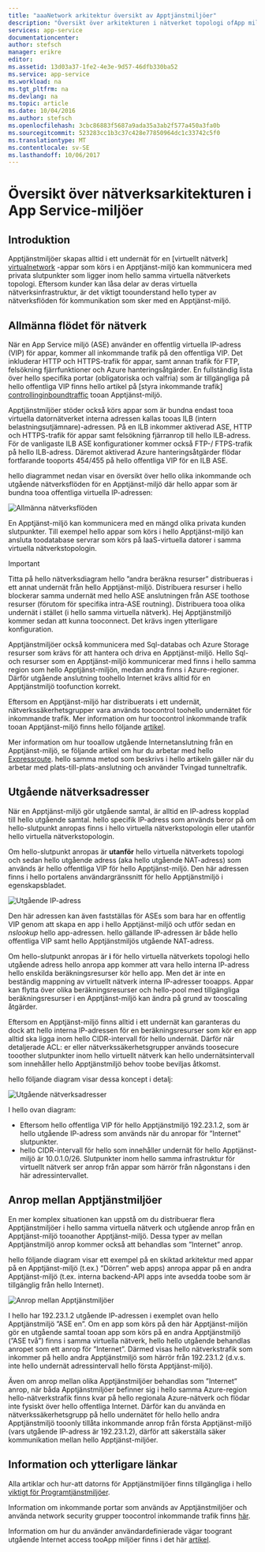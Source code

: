 ```yaml
---
title: "aaaNetwork arkitektur översikt av Apptjänstmiljöer"
description: "Översikt över arkitekturen i nätverket topologi ofApp miljöer."
services: app-service
documentationcenter: 
author: stefsch
manager: erikre
editor: 
ms.assetid: 13d03a37-1fe2-4e3e-9d57-46dfb330ba52
ms.service: app-service
ms.workload: na
ms.tgt_pltfrm: na
ms.devlang: na
ms.topic: article
ms.date: 10/04/2016
ms.author: stefsch
ms.openlocfilehash: 3cbc86883f5687a9ada35a3ab2f577a450a3fa0b
ms.sourcegitcommit: 523283cc1b3c37c428e77850964dc1c33742c5f0
ms.translationtype: MT
ms.contentlocale: sv-SE
ms.lasthandoff: 10/06/2017
---
```

# <a name="network-architecture-overview-of-app-service-environments"></a>Översikt över nätverksarkitekturen i App Service-miljöer
## <a name="introduction"></a>Introduktion
Apptjänstmiljöer skapas alltid i ett undernät för en [virtuellt nätverk] [ virtualnetwork] -appar som körs i en Apptjänst-miljö kan kommunicera med privata slutpunkter som ligger inom hello samma virtuella nätverkets topologi.  Eftersom kunder kan låsa delar av deras virtuella nätverksinfrastruktur, är det viktigt toounderstand hello typer av nätverksflöden för kommunikation som sker med en Apptjänst-miljö.

## <a name="general-network-flow"></a>Allmänna flödet för nätverk
När en App Service miljö (ASE) använder en offentlig virtuella IP-adress (VIP) för appar, kommer all inkommande trafik på den offentliga VIP.  Det inkluderar HTTP och HTTPS-trafik för appar, samt annan trafik för FTP, felsökning fjärrfunktioner och Azure hanteringsåtgärder.  En fullständig lista över hello specifika portar (obligatoriska och valfria) som är tillgängliga på hello offentliga VIP finns hello artikel på [styra inkommande trafik] [ controllinginboundtraffic] tooan Apptjänst-miljö. 

Apptjänstmiljöer stöder också körs appar som är bundna endast tooa virtuella datornätverket interna adressen kallas tooas ILB (intern belastningsutjämnare)-adressen.  På en ILB inkommer aktiverad ASE, HTTP och HTTPS-trafik för appar samt felsökning fjärranrop till hello ILB-adress.  För de vanligaste ILB ASE konfigurationer kommer också FTP-/ FTPS-trafik på hello ILB-adress.  Däremot aktiverad Azure hanteringsåtgärder flödar fortfarande tooports 454/455 på hello offentliga VIP för en ILB ASE.

hello diagrammet nedan visar en översikt över hello olika inkommande och utgående nätverksflöden för en Apptjänst-miljö där hello appar som är bundna tooa offentliga virtuella IP-adressen:

![Allmänna nätverksflöden][GeneralNetworkFlows]

En Apptjänst-miljö kan kommunicera med en mängd olika privata kunden slutpunkter.  Till exempel hello appar som körs i hello Apptjänst-miljö kan ansluta toodatabase servrar som körs på IaaS-virtuella datorer i samma virtuella nätverkstopologin.

> [!IMPORTANT]
> Titta på hello nätverksdiagram hello ”andra beräkna resurser” distribueras i ett annat undernät från hello Apptjänst-miljö. Distribuera resurser i hello blockerar samma undernät med hello ASE anslutningen från ASE toothose resurser (förutom för specifika intra-ASE routning). Distribuera tooa olika undernät i stället (i hello samma virtuella nätverk). Hej Apptjänstmiljö kommer sedan att kunna tooconnect. Det krävs ingen ytterligare konfiguration.
> 
> 

Apptjänstmiljöer också kommunicera med Sql-databas och Azure Storage resurser som krävs för att hantera och driva en Apptjänst-miljö.  Hello Sql- och resurser som en Apptjänst-miljö kommunicerar med finns i hello samma region som hello Apptjänst-miljön, medan andra finns i Azure-regioner.  Därför utgående anslutning toohello Internet krävs alltid för en Apptjänstmiljö toofunction korrekt. 

Eftersom en Apptjänst-miljö har distribuerats i ett undernät, nätverkssäkerhetsgrupper vara används toocontrol toohello undernätet för inkommande trafik.  Mer information om hur toocontrol inkommande trafik tooan Apptjänst-miljö finns hello följande [artikel][controllinginboundtraffic].

Mer information om hur tooallow utgående Internetanslutning från en Apptjänst-miljö, se följande artikel om hur du arbetar med hello [Expressroute][ExpressRoute].  hello samma metod som beskrivs i hello artikeln gäller när du arbetar med plats-till-plats-anslutning och använder Tvingad tunneltrafik.

## <a name="outbound-network-addresses"></a>Utgående nätverksadresser
När en Apptjänst-miljö gör utgående samtal, är alltid en IP-adress kopplad till hello utgående samtal.  hello specifik IP-adress som används beror på om hello-slutpunkt anropas finns i hello virtuella nätverkstopologin eller utanför hello virtuella nätverkstopologin.

Om hello-slutpunkt anropas är **utanför** hello virtuella nätverkets topologi och sedan hello utgående adress (aka hello utgående NAT-adress) som används är hello offentliga VIP för hello Apptjänst-miljö.  Den här adressen finns i hello portalens användargränssnitt för hello Apptjänstmiljö i egenskapsbladet.

![Utgående IP-adress][OutboundIPAddress]

Den här adressen kan även fastställas för ASEs som bara har en offentlig VIP genom att skapa en app i hello Apptjänst-miljö och utför sedan en *nslookup* hello app-adressen. hello gällande IP-adressen är både hello offentliga VIP samt hello Apptjänstmiljös utgående NAT-adress.

Om hello-slutpunkt anropas är **i** för hello virtuella nätverkets topologi hello utgående adress hello anropa app kommer att vara hello interna IP-adress hello enskilda beräkningsresurser kör hello app.  Men det är inte en beständig mappning av virtuellt nätverk interna IP-adresser tooapps.  Appar kan flytta över olika beräkningsresurser och hello-pool med tillgängliga beräkningsresurser i en Apptjänst-miljö kan ändra på grund av tooscaling åtgärder.

Eftersom en Apptjänst-miljö finns alltid i ett undernät kan garanteras du dock att hello interna IP-adressen för en beräkningsresurser som kör en app alltid ska ligga inom hello CIDR-intervall för hello undernät.  Därför när detaljerade ACL: er eller nätverkssäkerhetsgrupper används toosecure tooother slutpunkter inom hello virtuellt nätverk kan hello undernätsintervall som innehåller hello Apptjänstmiljö behov toobe beviljas åtkomst.

hello följande diagram visar dessa koncept i detalj:

![Utgående nätverksadresser][OutboundNetworkAddresses]

I hello ovan diagram:

* Eftersom hello offentliga VIP för hello Apptjänstmiljö 192.23.1.2, som är hello utgående IP-adress som används när du anropar för ”Internet” slutpunkter.
* hello CIDR-intervall för hello som innehåller undernät för hello Apptjänst-miljö är 10.0.1.0/26.  Slutpunkter inom hello samma infrastruktur för virtuellt nätverk ser anrop från appar som härrör från någonstans i den här adressintervallet.

## <a name="calls-between-app-service-environments"></a>Anrop mellan Apptjänstmiljöer
En mer komplex situationen kan uppstå om du distribuerar flera Apptjänstmiljöer i hello samma virtuella nätverk och utgående anrop från en Apptjänst-miljö tooanother Apptjänst-miljö.  Dessa typer av mellan Apptjänstmiljö anrop kommer också att behandlas som ”Internet” anrop.

hello följande diagram visar ett exempel på en skiktad arkitektur med appar på en Apptjänst-miljö (t.ex.) ”Dörren” web apps) anropa appar på en andra Apptjänst-miljö (t.ex. interna backend-API apps inte avsedda toobe som är tillgänglig från hello Internet). 

![Anrop mellan Apptjänstmiljöer][CallsBetweenAppServiceEnvironments] 

I hello har 192.23.1.2 utgående IP-adressen i exemplet ovan hello Apptjänstmiljö ”ASE en”.  Om en app som körs på den här Apptjänst-miljön gör en utgående samtal tooan app som körs på en andra Apptjänstmiljö (”ASE två”) finns i samma virtuella nätverk, hello hello utgående behandlas anropet som ett anrop för ”Internet”.  Därmed visas hello nätverkstrafik som inkommer på hello andra Apptjänstmiljö som härrör från 192.23.1.2 (d.v.s. inte hello undernät adressintervall hello första Apptjänst-miljö).

Även om anrop mellan olika Apptjänstmiljöer behandlas som ”Internet” anrop, när båda Apptjänstmiljöer befinner sig i hello samma Azure-region hello-nätverkstrafik finns kvar på hello regionala Azure-nätverk och flödar inte fysiskt över hello offentliga Internet.  Därför kan du använda en nätverkssäkerhetsgrupp på hello undernätet för hello hello andra Apptjänstmiljö tooonly tillåta inkommande anrop från första Apptjänst-miljö (vars utgående IP-adress är 192.23.1.2), därför att säkerställa säker kommunikation mellan hello Apptjänst-miljöer.

## <a name="additional-links-and-information"></a>Information och ytterligare länkar
Alla artiklar och hur-att datorns för Apptjänstmiljöer finns tillgängliga i hello [viktigt för Programtjänstmiljöer](../app-service/app-service-app-service-environments-readme.md).

Information om inkommande portar som används av Apptjänstmiljöer och använda network security grupper toocontrol inkommande trafik finns [här][controllinginboundtraffic].

Information om hur du använder användardefinierade vägar toogrant utgående Internet access tooApp miljöer finns i det här [artikel][ExpressRoute]. 

<!-- LINKS -->
[virtualnetwork]: http://azure.microsoft.com/services/virtual-network/
[controllinginboundtraffic]:  http://azure.microsoft.com/documentation/articles/app-service-app-service-environment-control-inbound-traffic/
[ExpressRoute]:  http://azure.microsoft.com/documentation/articles/app-service-app-service-environment-network-configuration-expressroute/

<!-- IMAGES -->
[GeneralNetworkFlows]: ./media/app-service-app-service-environment-network-architecture-overview/NetworkOverview-1.png
[OutboundIPAddress]: ./media/app-service-app-service-environment-network-architecture-overview/OutboundIPAddress-1.png
[OutboundNetworkAddresses]: ./media/app-service-app-service-environment-network-architecture-overview/OutboundNetworkAddresses-1.png
[CallsBetweenAppServiceEnvironments]: ./media/app-service-app-service-environment-network-architecture-overview/CallsBetweenEnvironments-1.png

